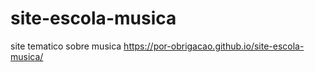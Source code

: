 # site-escola-musica
site tematico sobre musica
https://por-obrigacao.github.io/site-escola-musica/
